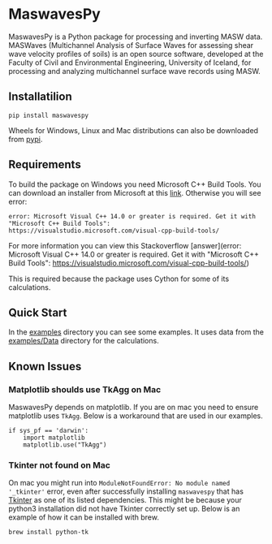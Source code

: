 # MaswavesPy

MaswavesPy is a Python package for processing and inverting MASW data. MASWaves (Multichannel Analysis of Surface Waves for assessing shear wave velocity profiles of soils) is an open source software, developed at the Faculty of Civil and Environmental Engineering, University of Iceland, for processing and analyzing multichannel surface wave records using MASW. 

## Installatilion

`pip install maswavespy`

Wheels for Windows, Linux and Mac distributions can also be downloaded from [pypi](https://test.pypi.org/project/maswavespytest/#files).

## Requirements

To build the package on Windows you need Microsoft C++ Build Tools. You can download an installer from Microsoft at this [link](https://visualstudio.microsoft.com/visual-cpp-build-tools/). Otherwise you will see error:
```
error: Microsoft Visual C++ 14.0 or greater is required. Get it with "Microsoft C++ Build Tools": https://visualstudio.microsoft.com/visual-cpp-build-tools/
```
For more information you can view this Stackoverflow [answer](error: Microsoft Visual C++ 14.0 or greater is required. Get it with "Microsoft C++ Build Tools": https://visualstudio.microsoft.com/visual-cpp-build-tools/)

This is required because the package uses Cython for some of its calculations.

## Quick Start

In the [examples](https://github.com/Mazvel/maswavespytest/tree/main/examples) directory you can see some examples. It uses data from the [examples/Data](https://github.com/Mazvel/maswavespytest/tree/main/examples/Data) directory for the calculations.

## Known Issues

### Matplotlib shoulds use TkAgg on Mac

MaswavesPy depends on matplotlib. If you are on mac you need to ensure matplotlib uses `TkAgg`. Below is a workaround that are used in our examples.

```
if sys_pf == 'darwin':
    import matplotlib
    matplotlib.use("TkAgg")
```

### Tkinter not found on Mac 

On mac you might run into `ModuleNotFoundError: No module named '_tkinter'` error, even after successfully installing `maswavespy` that has [Tkinter](https://docs.python.org/3/library/tkinter.html) as one of its listed dependencies. This might be because your python3 installation did not have Tkinter correctly set up. Below is an example of how it can be installed with brew.

`brew install python-tk`
